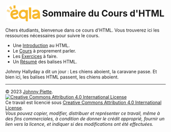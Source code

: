 <h1 id="sommaire" style="display: flex; align-items: center; justify-content: center;">
    <img src="Images/Eqla.png" style="height:50px">
    &nbsp;Sommaire du Cours d'HTML
</h1>

Chers étudiants, bienvenue dans ce cours d'HTML. Vous trouverez ici les ressources nécessaires pour suivre le cours.
- Une [Introduction](Introduction/README.md#introduction) au HTML.
- Le [Cours](Cours/README.md#cours) à proprement parler.
- Les [Exercices](Exercices/README.md#exercices) à faire.
- Un [Résumé](Resume/README.md#resume) des balises HTML.

Johnny Hallyday a dit un jour : Les chiens aboient, la caravane passe. Et bien ici, les balises HTML passent, les chiens aboient.

---
&copy; 2023 [Johnny Piette](https://github.com/ZamBoyle).  
[![Creative Commons Attribution 4.0 International License](https://i.creativecommons.org/l/by/4.0/88x31.png)](https://creativecommons.org/licenses/by/4.0/)  
Ce travail est licencié sous [Creative Commons Attribution 4.0 International License](https://creativecommons.org/licenses/by/4.0/).   
_Vous pouvez copier, modifier, distribuer et représenter ce travail, même à des fins commerciales, à condition de donner le crédit approprié, fournir un lien vers la licence, et indiquer si des modifications ont été effectuées._
